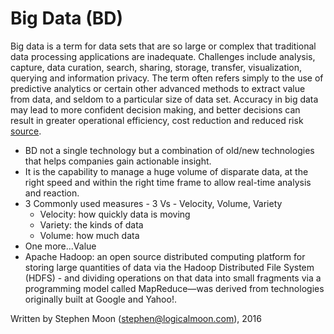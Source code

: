 # Big Data (BD)

Big data is a term for data sets that are so large or complex that traditional data processing applications are inadequate. Challenges include analysis, capture, data curation, search, sharing, storage, transfer, visualization, querying and information privacy. The term often refers simply to the use of predictive analytics or certain other advanced methods to extract value from data, and seldom to a particular size of data set. Accuracy in big data may lead to more confident decision making, and better decisions can result in greater operational efficiency, cost reduction and reduced risk [source](https://en.wikipedia.org/wiki/Big_data).

* BD not a single technology but a combination of old/new technologies that helps companies gain actionable insight.
* It is the capability to manage a huge volume of disparate data, at the right speed and within the right time frame to allow real-time analysis and reaction.
* 3 Commonly used measures - 3 Vs - Velocity, Volume, Variety
  * Velocity: how quickly data is moving
  * Variety: the kinds of data
  * Volume: how much data
* One more...Value
* Apache Hadoop: an open source distributed computing platform for storing large quantities of data via the Hadoop Distributed File System (HDFS) - and dividing operations on that data into small fragments via a programming model called MapReduce—was derived from technologies originally built at Google and Yahoo!.

Written by Stephen Moon (stephen@logicalmoon.com), 2016
